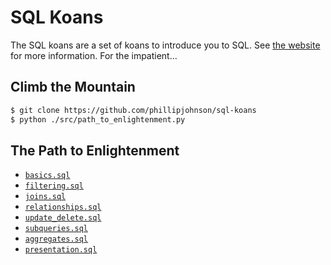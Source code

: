 # SQL Koans
The SQL koans are a set of koans to introduce you to SQL. See [the website](http://sqlkoans.com) for more information. For the impatient...

## Climb the Mountain
```sh
$ git clone https://github.com/phillipjohnson/sql-koans
$ python ./src/path_to_enlightenment.py
```

## The Path to Enlightenment
- [`basics.sql`](./src/koans/basics.sql)
- [`filtering.sql`](./src/koans/filtering.sql)
- [`joins.sql`](./src/koans/joins.sql)
- [`relationships.sql`](./src/koans/relationships.sql)
- [`update_delete.sql`](./src/koans/update_delete.sql)
- [`subqueries.sql`](./src/koans/subqueries.sql)
- [`aggregates.sql`](./src/koans/aggregates.sql)
- [`presentation.sql`](./src/koans/presentation.sql)